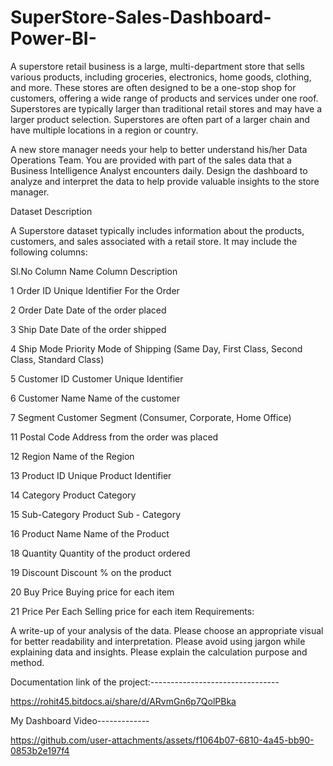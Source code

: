 # SuperStore-Sales-Dashboard-Power-BI-
A superstore retail business is a large, multi-department store that sells various products, including groceries, electronics, home goods, clothing, and more. These stores are often designed to be a one-stop shop for customers, offering a wide range of products and services under one roof. Superstores are typically larger than traditional retail stores and may have a larger product selection. Superstores are often part of a larger chain and have multiple locations in a region or country.

A new store manager needs your help to better understand his/her Data Operations Team. You are provided with part of the sales data that a Business Intelligence Analyst encounters daily. Design the dashboard to analyze and interpret the data to help provide valuable insights to the store manager.

Dataset Description

A Superstore dataset typically includes information about the products, customers, and sales associated with a retail store. It may include the following columns:

Sl.No	Column Name	Column Description

1	Order ID	Unique Identifier For the Order

2	Order Date	Date of the order placed

3	Ship Date	Date of the order shipped

4	Ship Mode	Priority Mode of Shipping (Same Day, First Class, Second Class, Standard Class)

5	Customer ID	Customer Unique Identifier

6	Customer Name	Name of the customer

7	Segment	Customer Segment (Consumer, Corporate, Home Office)

11	Postal Code	Address from the order was placed

12	Region	Name of the Region

13	Product ID	Unique Product Identifier

14	Category	Product Category

15	Sub-Category	Product Sub - Category

16	Product Name	Name of the Product

18	Quantity	Quantity of the product ordered

19	Discount	Discount % on the product

20	Buy Price	Buying price for each item

21	Price Per Each	Selling price for each item
Requirements:


A write-up of your analysis of the data.
Please choose an appropriate visual for better readability and interpretation.
Please avoid using jargon while explaining data and insights.
Please explain the calculation purpose and method.


Documentation link of the project:--------------------------------

https://rohit45.bitdocs.ai/share/d/ARvmGn6p7QolPBka

My Dashboard Video-------------

https://github.com/user-attachments/assets/f1064b07-6810-4a45-bb90-0853b2e197f4

